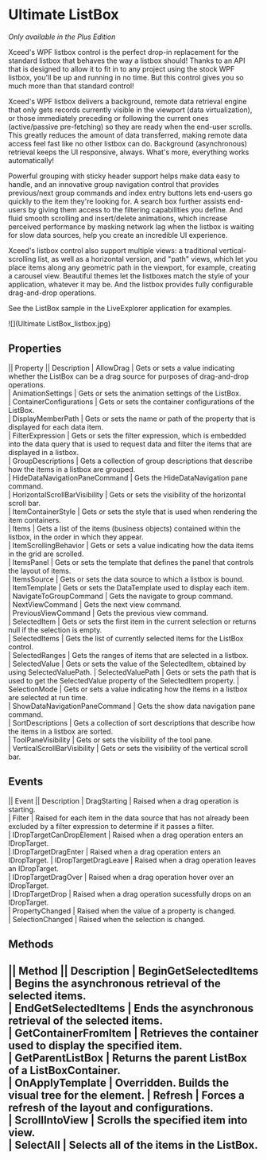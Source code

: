 # Ultimate ListBox
_Only available in the Plus Edition_

Xceed's WPF listbox control is the perfect drop-in replacement for the standard listbox that behaves the way a listbox should! Thanks to an API that is designed to allow it to fit in to any project using the stock WPF listbox, you'll be up and running in no time. But this control gives you so much more than that standard control!

Xceed's WPF listbox delivers a background, remote data retrieval engine that only gets records currently visible in the viewport (data virtualization), or those immediately preceding or following the current ones (active/passive pre-fetching) so they are ready when the end-user scrolls. This greatly reduces the amount of data transferred, making remote data access feel fast like no other listbox can do. Background (asynchronous) retrieval keeps the UI responsive, always. What's more, everything works automatically!

Powerful grouping with sticky header support helps make data easy to handle, and an innovative group navigation control that provides previous/next group commands and index entry buttons lets end-users go quickly to the item they're looking for. A search box further assists end-users by giving them access to the filtering capabilities you define. And fluid smooth scrolling and insert/delete animations, which increase perceived performance by masking network lag when the listbox is waiting for slow data sources, help you create an incredible UI experience.

Xceed's listbox control also support multiple views: a traditional vertical-scrolling list, as well as a horizontal version, and "path" views, which let you place items along any geometric path in the viewport, for example, creating a carousel view. Beautiful themes let the listboxes match the style of your application, whatever it may be. And the listbox provides fully configurable drag-and-drop operations.

See the ListBox sample in the LiveExplorer application for examples.

![](Ultimate ListBox_listbox.jpg)

## Properties
|| Property || Description
| AllowDrag | Gets or sets a value indicating whether the ListBox can be a drag source for purposes of drag-and-drop operations.  
| AnimationSettings | Gets or sets the animation settings of the ListBox.  
| ContainerConfigurations | Gets or sets the container configurations of the ListBox.  
| DisplayMemberPath | Gets or sets the name or path of the property that is displayed for each data item.  
| FilterExpression | Gets or sets the filter expression, which is embedded into the data query that is used to request data and filter the items that are displayed in a listbox.  
| GroupDescriptions | Gets a collection of group descriptions that describe how the items in a listbox are grouped.  
| HideDataNavigationPaneCommand | Gets the HideDataNavigation pane command.  
| HorizontalScrollBarVisibility | Gets or sets the visibility of the horizontal scroll bar.  
| ItemContainerStyle | Gets or sets the style that is used when rendering the item containers.  
| Items | Gets a list of the items (business objects) contained within the listbox, in the order in which they appear.  
| ItemScrollingBehavior | Gets or sets a value indicating how the data items in the grid are scrolled.  
| ItemsPanel | Gets or sets the template that defines the panel that controls the layout of items.  
| ItemsSource | Gets or sets the data source to which a listbox is bound.  
| ItemTemplate | Gets or sets the DataTemplate used to display each item.  
| NavigateToGroupCommand | Gets the navigate to group command.  
| NextViewCommand | Gets the next view command.  
| PreviousViewCommand | Gets the previous view command.  
| SelectedItem | Gets or sets the first item in the current selection or returns null if the selection is empty.  
| SelectedItems | Gets the list of currently selected items for the ListBox control.  
| SelectedRanges | Gets the ranges of items that are selected in a listbox.  
| SelectedValue | Gets or sets the value of the SelectedItem, obtained by using SelectedValuePath.
| SelectedValuePath | Gets or sets the path that is used to get the SelectedValue property of the SelectedItem property.
| SelectionMode | Gets or sets a value indicating how the items in a listbox are selected at run time.  
| ShowDataNavigationPaneCommand | Gets the show data navigation pane command.  
| SortDescriptions | Gets a collection of sort descriptions that describe how the items in a listbox are sorted.  
| ToolPaneVisibility | Gets or sets the visibility of the tool pane.  
| VerticalScrollBarVisibility | Gets or sets the visibility of the vertical scroll bar.  

## Events
|| Event || Description
| DragStarting | Raised when a drag operation is starting.  
| Filter | Raised for each item in the data source that has not already been excluded by a filter expression to determine if it passes a filter.  
| IDropTargetCanDropElement | Raised when a drag operation enters an IDropTarget.  
| IDropTargetDragEnter | Raised when a drag operation enters an IDropTarget.
| IDropTargetDragLeave | Raised when a drag operation leaves an IDropTarget.  
| IDropTargetDragOver | Raised when a drag operation hover over an IDropTarget.  
| IDropTargetDrop | Raised when a drag operation sucessfully drops on an IDropTarget.  
| PropertyChanged | Raised when the value of a property is changed.  
| SelectionChanged | Raised when the selection is changed.  

## Methods
|| Method || Description
| BeginGetSelectedItems | Begins the asynchronous retrieval of the selected items.  
| EndGetSelectedItems | Ends the asynchronous retrieval of the selected items.  
| GetContainerFromItem | Retrieves the container used to display the specified item.  
| GetParentListBox | Returns the parent ListBox of a ListBoxContainer.   
| OnApplyTemplate | Overridden. Builds the visual tree for the element.
| Refresh | Forces a refresh of the layout and configurations.  
| ScrollIntoView | Scrolls the specified item into view.  
| SelectAll | Selects all of the items in the ListBox.  
---